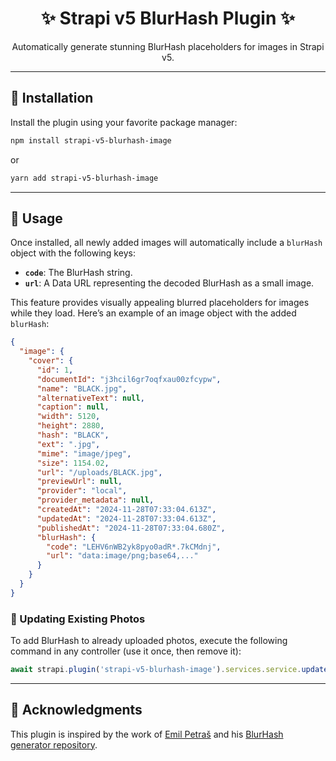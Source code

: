 <h1 align="center">✨ Strapi v5 BlurHash Plugin ✨</h1>
<p align="center">Automatically generate stunning BlurHash placeholders for images in Strapi v5.</p>

---

## 🚀 Installation

Install the plugin using your favorite package manager:

```sh
npm install strapi-v5-blurhash-image
```

or

```sh
yarn add strapi-v5-blurhash-image
```

---

## 🌟 Usage

Once installed, all newly added images will automatically include a `blurHash` object with the following keys:

- **`code`**: The BlurHash string.
- **`url`**: A Data URL representing the decoded BlurHash as a small image.

This feature provides visually appealing blurred placeholders for images while they load. Here’s an example of an image object with the added `blurHash`:

```json
{
  "image": {
    "cover": {
      "id": 1,
      "documentId": "j3hcil6gr7oqfxau00zfcypw",
      "name": "BLACK.jpg",
      "alternativeText": null,
      "caption": null,
      "width": 5120,
      "height": 2880,
      "hash": "BLACK",
      "ext": ".jpg",
      "mime": "image/jpeg",
      "size": 1154.02,
      "url": "/uploads/BLACK.jpg",
      "previewUrl": null,
      "provider": "local",
      "provider_metadata": null,
      "createdAt": "2024-11-28T07:33:04.613Z",
      "updatedAt": "2024-11-28T07:33:04.613Z",
      "publishedAt": "2024-11-28T07:33:04.680Z",
      "blurHash": {
        "code": "LEHV6nWB2yk8pyo0adR*.7kCMdnj",
        "url": "data:image/png;base64,..."
      }
    }
  }
}
```

### 🔄 Updating Existing Photos

To add BlurHash to already uploaded photos, execute the following command in any controller (use it once, then remove it):

```js
await strapi.plugin('strapi-v5-blurhash-image').services.service.updateBlurHash();
```

---

## 💖 Acknowledgments

This plugin is inspired by the work of [Emil Petraš](https://github.com/emil-petras) and his [BlurHash generator repository](https://github.com/emil-petras/strapi-blurhash).
